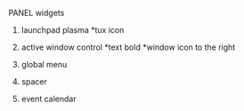 
PANEL widgets 
1. launchpad plasma
	*tux icon
2. active window control 
	*text bold
	*window icon to the right
3. global menu

4. spacer
5. event calendar 


